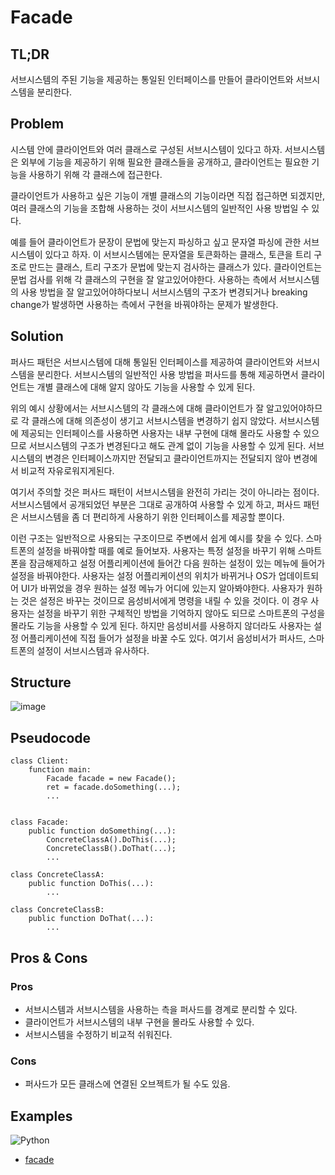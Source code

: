 # Facade

## TL;DR

서브시스템의 주된 기능을 제공하는 통일된 인터페이스를 만들어 클라이언트와 서브시스템을 분리한다. 

## Problem

시스템 안에 클라이언트와 여러 클래스로 구성된 서브시스템이 있다고 하자.
서브시스템은 외부에 기능을 제공하기 위해 필요한 클래스들을 공개하고, 클라이언트는 필요한 기능을 사용하기 위해 각 클래스에 접근한다.

클라이언트가 사용하고 싶은 기능이 개별 클래스의 기능이라면 직접 접근하면 되겠지만, 여러 클래스의 기능을 조합해 사용하는 것이 서브시스템의 일반적인 사용 방법일 수 있다.

예를 들어 클라이언트가 문장이 문법에 맞는지 파싱하고 싶고 문자열 파싱에 관한 서브시스템이 있다고 하자.
이 서브시스템에는 문자열을 토큰화하는 클래스, 토큰을 트리 구조로 만드는 클래스, 트리 구조가 문법에 맞는지 검사하는 클래스가 있다.
클라이언트는 문법 검사를 위해 각 클래스의 구현을 잘 알고있어야한다.
사용하는 측에서 서브시스템의 사용 방법을 잘 알고있어야하다보니 서브시스템의 구조가 변경되거나 breaking change가 발생하면 사용하는 측에서 구현을 바꿔야하는 문제가 발생한다.

## Solution

퍼사드 패턴은 서브시스템에 대해 통일된 인터페이스를 제공하여 클라이언트와 서브시스템을 분리한다.
서브시스템의 일반적인 사용 방법을 퍼사드를 통해 제공하면서 클라이언트는 개별 클래스에 대해 알지 않아도 기능을 사용할 수 있게 된다.

위의 예시 상황에서는 서브시스템의 각 클래스에 대해 클라이언트가 잘 알고있어야하므로 각 클래스에 대해 의존성이 생기고 서브시스템을 변경하기 쉽지 않았다.
서브시스템에 제공되는 인터페이스를 사용하면 사용자는 내부 구현에 대해 몰라도 사용할 수 있으므로 서브시스템의 구조가 변경된다고 해도 관계 없이 기능을 사용할 수 있게 된다.
서브시스템의 변경은 인터페이스까지만 전달되고 클라이언트까지는 전달되지 않아 변경에서 비교적 자유로워지게된다.

여기서 주의할 것은 퍼사드 패턴이 서브시스템을 완전히 가리는 것이 아니라는 점이다.
서브시스템에서 공개되었던 부분은 그대로 공개하여 사용할 수 있게 하고, 퍼사드 패턴은 서브시스템을 좀 더 편리하게 사용하기 위한 인터페이스를 제공할 뿐이다.

이런 구조는 일반적으로 사용되는 구조이므로 주변에서 쉽게 예시를 찾을 수 있다.
스마트폰의 설정을 바꿔야할 때를 예로 들어보자.
사용자는 특정 설정을 바꾸기 위해 스마트폰을 잠금해제하고 설정 어플리케이션에 들어간 다음 원하는 설정이 있는 메뉴에 들어가 설정을 바꿔야한다.
사용자는 설정 어플리케이션의 위치가 바뀌거나 OS가 업데이트되어 UI가 바뀌었을 경우 원하는 설정 메뉴가 어디에 있는지 알아봐야한다.
사용자가 원하는 것은 설정은 바꾸는 것이므로 음성비서에게 명령을 내릴 수 있을 것이다.
이 경우 사용자는 설정을 바꾸기 위한 구체적인 방법을 기억하지 않아도 되므로 스마트폰의 구성을 몰라도 기능을 사용할 수 있게 된다.
하지만 음성비서를 사용하지 않더라도 사용자는 설정 어플리케이션에 직접 들어가 설정을 바꿀 수도 있다.
여기서 음성비서가 퍼사드, 스마트폰의 설정이 서브시스템과 유사하다.

## Structure

![image](https://www.plantuml.com/plantuml/png/SoWkIImgAStDuKhEIImkLd3EoKpDA-7YuYf8JCvEJ4zL22vDAguiBadDLQZcub9GyCmhIIrAIqnELN1BJ4vCIGKAwK7qAEZgsi45eGomc7D-Nd9HQacgCyW2HpnoJdZadBbgkHnIyrA0BWK0)

## Pseudocode

```
class Client:
    function main:
        Facade facade = new Facade();
        ret = facade.doSomething(...);
        ...
        

class Facade:
    public function doSomething(...):
        ConcreteClassA().DoThis(...);
        ConcreteClassB().DoThat(...);
        ...

class ConcreteClassA:
    public function DoThis(...):
        ...

class ConcreteClassB:
    public function DoThat(...):
        ...
```

## Pros & Cons

### Pros

- 서브시스템과 서브시스템을 사용하는 측을 퍼사드를 경계로 분리할 수 있다.
- 클라이언트가 서브시스템의 내부 구현을 몰라도 사용할 수 있다.
- 서브시스템을 수정하기 비교적 쉬워진다.

### Cons

- 퍼사드가 모든 클래스에 연결된 오브젝트가 될 수도 있음.

## Examples

![Python](https://img.shields.io/badge/python-3670A0?style=for-the-badge&logo=python&logoColor=ffdd54)
* [facade](/examples/Facade/facade.py)
